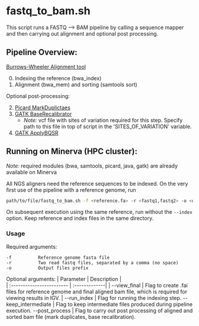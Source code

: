 # fastq_to_bam.sh
This script runs a FASTQ --> BAM pipeline by calling a sequence mapper and then carrying out alignment and optional post processing.

## Pipeline Overview:

[Burrows-Wheeler Alignment tool](https://bio-bwa.sourceforge.net/bwa.shtml)

0. Indexing the reference (bwa_index)
1. Alignment (bwa_mem) and sorting (samtools sort)

Optional post-processing:

2. [Picard MarkDuplictaes](https://gatk.broadinstitute.org/hc/en-us/articles/360037052812-MarkDuplicates-Picard)
3. [GATK BaseRecalibrator](https://gatk.broadinstitute.org/hc/en-us/articles/360036898312-BaseRecalibrator)
    - *Note:* vcf file with sites of variation required for this step. Specify path to this file in top of script in the 'SITES_OF_VARIATION' variable.
4. [GATK ApplyBQSR](https://gatk.broadinstitute.org/hc/en-us/articles/360037055712-ApplyBQSR)

## Running on Minerva (HPC cluster):
*Note:* required modules (bwa, samtools, picard, java, gatk) are already available on Minerva 

All NGS aligners need the reference sequences to be indexed. On the very first use of the pipeline with a reference genome, run

```bash
path/to/file/fastq_to_bam.sh -f <reference.fa> -r <fastq1,fastq2> -o <output_prefix> --index
```
On  subsequent execution using the same reference, run without the `--index` option. Keep reference and index files in the same directory.

### Usage

Required arguments:
```
-f          Reference genome fasta file
-r          Two read fastq files, separated by a comma (no space)
-o          Output files prefix
```

Optional arguments:
| Parameter                 | Description   |	
| :------------------------ | :-------------|
| --view_final |  Flag to create .fai files for reference genome and final aligned bam file, which is required for viewing results in IGV.
| --run_index | Flag for running the indexing step.
--keep_intermediate | Flag to keep intermediate files produced during pipeline execution.
--post_process | Flag to carry out post processing of aligned and sorted bam file (mark duplicates, base recalibration).



